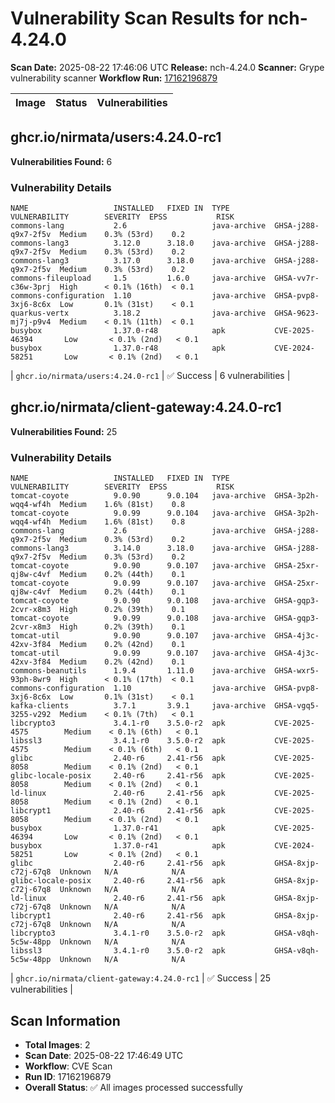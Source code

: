 # Vulnerability Scan Results for nch-4.24.0

**Scan Date:** 2025-08-22 17:46:06 UTC
**Release:** nch-4.24.0
**Scanner:** Grype vulnerability scanner
**Workflow Run:** [17162196879](https://github.com/nirmata/nch-release-management/actions/runs/17162196879)

| Image | Status | Vulnerabilities |
|-------|--------|----------------|

## ghcr.io/nirmata/users:4.24.0-rc1

**Vulnerabilities Found:** 6

### Vulnerability Details

```
NAME                   INSTALLED   FIXED IN  TYPE          VULNERABILITY        SEVERITY  EPSS           RISK   
commons-lang           2.6                   java-archive  GHSA-j288-q9x7-2f5v  Medium    0.3% (53rd)    0.2    
commons-lang3          3.12.0      3.18.0    java-archive  GHSA-j288-q9x7-2f5v  Medium    0.3% (53rd)    0.2    
commons-lang3          3.17.0      3.18.0    java-archive  GHSA-j288-q9x7-2f5v  Medium    0.3% (53rd)    0.2    
commons-fileupload     1.5         1.6.0     java-archive  GHSA-vv7r-c36w-3prj  High      < 0.1% (16th)  < 0.1  
commons-configuration  1.10                  java-archive  GHSA-pvp8-3xj6-8c6x  Low       0.1% (31st)    < 0.1  
quarkus-vertx          3.18.2                java-archive  GHSA-9623-mj7j-p9v4  Medium    < 0.1% (11th)  < 0.1  
busybox                1.37.0-r48            apk           CVE-2025-46394       Low       < 0.1% (2nd)   < 0.1  
busybox                1.37.0-r48            apk           CVE-2024-58251       Low       < 0.1% (2nd)   < 0.1  
```

| `ghcr.io/nirmata/users:4.24.0-rc1` | ✅ Success | 6 vulnerabilities |

## ghcr.io/nirmata/client-gateway:4.24.0-rc1

**Vulnerabilities Found:** 25

### Vulnerability Details

```
NAME                   INSTALLED   FIXED IN  TYPE          VULNERABILITY        SEVERITY  EPSS           RISK   
tomcat-coyote          9.0.90      9.0.104   java-archive  GHSA-3p2h-wqq4-wf4h  Medium    1.6% (81st)    0.8    
tomcat-coyote          9.0.99      9.0.104   java-archive  GHSA-3p2h-wqq4-wf4h  Medium    1.6% (81st)    0.8    
commons-lang           2.6                   java-archive  GHSA-j288-q9x7-2f5v  Medium    0.3% (53rd)    0.2    
commons-lang3          3.14.0      3.18.0    java-archive  GHSA-j288-q9x7-2f5v  Medium    0.3% (53rd)    0.2    
tomcat-coyote          9.0.90      9.0.107   java-archive  GHSA-25xr-qj8w-c4vf  Medium    0.2% (44th)    0.1    
tomcat-coyote          9.0.99      9.0.107   java-archive  GHSA-25xr-qj8w-c4vf  Medium    0.2% (44th)    0.1    
tomcat-coyote          9.0.90      9.0.108   java-archive  GHSA-gqp3-2cvr-x8m3  High      0.2% (39th)    0.1    
tomcat-coyote          9.0.99      9.0.108   java-archive  GHSA-gqp3-2cvr-x8m3  High      0.2% (39th)    0.1    
tomcat-util            9.0.90      9.0.107   java-archive  GHSA-4j3c-42xv-3f84  Medium    0.2% (42nd)    0.1    
tomcat-util            9.0.99      9.0.107   java-archive  GHSA-4j3c-42xv-3f84  Medium    0.2% (42nd)    0.1    
commons-beanutils      1.9.4       1.11.0    java-archive  GHSA-wxr5-93ph-8wr9  High      < 0.1% (17th)  < 0.1  
commons-configuration  1.10                  java-archive  GHSA-pvp8-3xj6-8c6x  Low       0.1% (31st)    < 0.1  
kafka-clients          3.7.1       3.9.1     java-archive  GHSA-vgq5-3255-v292  Medium    < 0.1% (7th)   < 0.1  
libcrypto3             3.4.1-r0    3.5.0-r2  apk           CVE-2025-4575        Medium    < 0.1% (6th)   < 0.1  
libssl3                3.4.1-r0    3.5.0-r2  apk           CVE-2025-4575        Medium    < 0.1% (6th)   < 0.1  
glibc                  2.40-r6     2.41-r56  apk           CVE-2025-8058        Medium    < 0.1% (2nd)   < 0.1  
glibc-locale-posix     2.40-r6     2.41-r56  apk           CVE-2025-8058        Medium    < 0.1% (2nd)   < 0.1  
ld-linux               2.40-r6     2.41-r56  apk           CVE-2025-8058        Medium    < 0.1% (2nd)   < 0.1  
libcrypt1              2.40-r6     2.41-r56  apk           CVE-2025-8058        Medium    < 0.1% (2nd)   < 0.1  
busybox                1.37.0-r41            apk           CVE-2025-46394       Low       < 0.1% (2nd)   < 0.1  
busybox                1.37.0-r41            apk           CVE-2024-58251       Low       < 0.1% (2nd)   < 0.1  
glibc                  2.40-r6     2.41-r56  apk           GHSA-8xjp-c72j-67q8  Unknown   N/A            N/A    
glibc-locale-posix     2.40-r6     2.41-r56  apk           GHSA-8xjp-c72j-67q8  Unknown   N/A            N/A    
ld-linux               2.40-r6     2.41-r56  apk           GHSA-8xjp-c72j-67q8  Unknown   N/A            N/A    
libcrypt1              2.40-r6     2.41-r56  apk           GHSA-8xjp-c72j-67q8  Unknown   N/A            N/A    
libcrypto3             3.4.1-r0    3.5.0-r2  apk           GHSA-v8qh-5c5w-48pp  Unknown   N/A            N/A    
libssl3                3.4.1-r0    3.5.0-r2  apk           GHSA-v8qh-5c5w-48pp  Unknown   N/A            N/A    
```

| `ghcr.io/nirmata/client-gateway:4.24.0-rc1` | ✅ Success | 25 vulnerabilities |

## Scan Information
- **Total Images**: 2
- **Scan Date**: 2025-08-22 17:46:49 UTC
- **Workflow**: CVE Scan
- **Run ID**: 17162196879
- **Overall Status**: ✅ All images processed successfully

